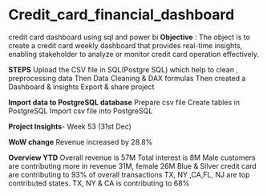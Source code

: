 # Credit_card_financial_dashboard
credit card dashboard using sql and power bi
**Objective** : The object is to create a credit card weekly dashboard that provides real-time insights, enabling stakeholder to analyze or monitor credit card operation effectively.

**STEPS**
Upload the CSV file in SQL(Postgre SQL) which help to clean , preprocessing data
Then Data Cleaning & DAX formulas
Then created a Dashboard & insights
Export & share project

**Import data to PostgreSQL database** 
Prepare csv file 
Create tables in PostgreSQL 
Import csv file into PostgreSQL

**Project Insights**- Week 53 (31st Dec) 

**WoW change** 
Revenue increased by 28.8%

**Overview YTD**
Overall revenue is 57M
Total interest is 8M 
Male customers are contributing more in revenue 31M, female 26M
Blue & Silver credit card are contributing to 93% of overall transactions
TX, NY ,CA,FL, NJ are top contributed states.
TX, NY & CA is contributing to 68%





